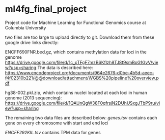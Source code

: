 # ml4fg_final_project
Project code for Machine Learning for Functional Genomics course at Columbia University

two files are too large to upload directly to git. Download them from these google drive links directly:

ENCFF690FNR.bed.gz, which contains methylation data for loci in the genome
https://drive.google.com/file/d/1c_oTFgF7mzB6KfIzh8TJ8t9smBoG1GvV/view?usp=sharing
The data is described here: https://www.encodeproject.org/documents/964e2676-d0be-4b5d-aeec-f4f02310b221/@@download/attachment/WGBS%20pipeline%20overview.pdf

hg38-002.pkl.zip, which contains nuclei located at each loci in human genome (2013 sequencing):
https://drive.google.com/file/d/1QAUnQgW38F0qfrsjN2DUhUSxgJTbP9ru/view?usp=sharing

The remaining two data files are described below:
_genes.tsv_ contains each gene on every chromosome with start and end loci

_ENCFF292KIL.tsv_  contains TPM data for genes
